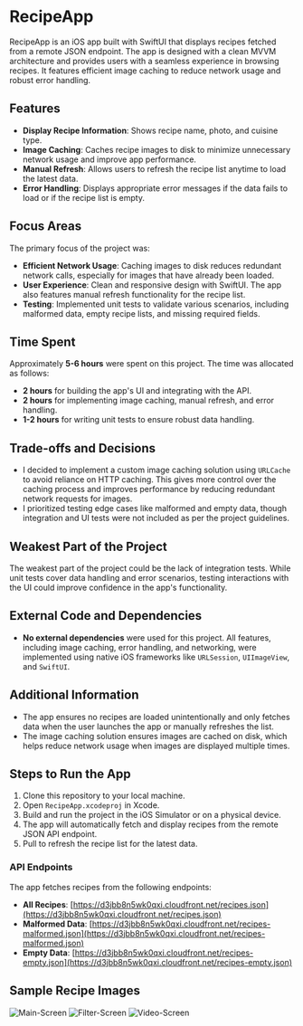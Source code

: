 # RecipeApp

RecipeApp is an iOS app built with SwiftUI that displays recipes fetched from a remote JSON endpoint. The app is designed with a clean MVVM architecture and provides users with a seamless experience in browsing recipes. It features efficient image caching to reduce network usage and robust error handling.

## Features

- **Display Recipe Information**: Shows recipe name, photo, and cuisine type. 
- **Image Caching**: Caches recipe images to disk to minimize unnecessary network usage and improve app performance.
- **Manual Refresh**: Allows users to refresh the recipe list anytime to load the latest data.
- **Error Handling**: Displays appropriate error messages if the data fails to load or if the recipe list is empty.

## Focus Areas

The primary focus of the project was:
- **Efficient Network Usage**: Caching images to disk reduces redundant network calls, especially for images that have already been loaded.
- **User Experience**: Clean and responsive design with SwiftUI. The app also features manual refresh functionality for the recipe list.
- **Testing**: Implemented unit tests to validate various scenarios, including malformed data, empty recipe lists, and missing required fields.

## Time Spent

Approximately **5-6 hours** were spent on this project. The time was allocated as follows:
- **2 hours** for building the app's UI and integrating with the API.
- **2 hours** for implementing image caching, manual refresh, and error handling.
- **1-2 hours** for writing unit tests to ensure robust data handling.

## Trade-offs and Decisions

- I decided to implement a custom image caching solution using `URLCache` to avoid reliance on HTTP caching. This gives more control over the caching process and improves performance by reducing redundant network requests for images.
- I prioritized testing edge cases like malformed and empty data, though integration and UI tests were not included as per the project guidelines.

## Weakest Part of the Project

The weakest part of the project could be the lack of integration tests. While unit tests cover data handling and error scenarios, testing interactions with the UI could improve confidence in the app's functionality.

## External Code and Dependencies

- **No external dependencies** were used for this project. All features, including image caching, error handling, and networking, were implemented using native iOS frameworks like `URLSession`, `UIImageView`, and `SwiftUI`.

## Additional Information

- The app ensures no recipes are loaded unintentionally and only fetches data when the user launches the app or manually refreshes the list.
- The image caching solution ensures images are cached on disk, which helps reduce network usage when images are displayed multiple times.

## Steps to Run the App

1. Clone this repository to your local machine.
2. Open `RecipeApp.xcodeproj` in Xcode.
3. Build and run the project in the iOS Simulator or on a physical device.
4. The app will automatically fetch and display recipes from the remote JSON API endpoint.
5. Pull to refresh the recipe list for the latest data.

### API Endpoints

The app fetches recipes from the following endpoints:
- **All Recipes**: [https://d3jbb8n5wk0qxi.cloudfront.net/recipes.json](https://d3jbb8n5wk0qxi.cloudfront.net/recipes.json)
- **Malformed Data**: [https://d3jbb8n5wk0qxi.cloudfront.net/recipes-malformed.json](https://d3jbb8n5wk0qxi.cloudfront.net/recipes-malformed.json)
- **Empty Data**: [https://d3jbb8n5wk0qxi.cloudfront.net/recipes-empty.json](https://d3jbb8n5wk0qxi.cloudfront.net/recipes-empty.json)

## Sample Recipe Images
![Main-Screen](mainscreen.png)
![Filter-Screen](filterscreen.png)
![Video-Screen](playingvideo.png)